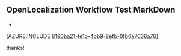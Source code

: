 ## OpenLocalization Workflow Test MarkDown
* 

[AZURE.INCLUDE [8190ba21-fe1b-4bb9-8efb-0fb6a7036a76](calleeMd1.md)]

 
thanks!